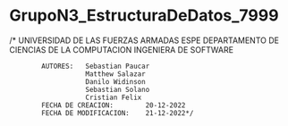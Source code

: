 # GrupoN3_EstructuraDeDatos_7999
/*	UNIVERSIDAD DE LAS FUERZAS ARMADAS ESPE
			DEPARTAMENTO DE CIENCIAS DE LA COMPUTACION
		    INGENIERA DE SOFTWARE
		                
			AUTORES:   Sebastian Paucar 
					   Matthew Salazar
					   Danilo Widinson
					   Sebastian Solano 
					   Cristian Felix 
			FECHA DE CREACION:        20-12-2022 	
			FECHA DE MODIFICACION:    21-12-2022*/